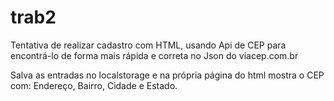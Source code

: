 # trab2

Tentativa de realizar cadastro com HTML, usando Api de CEP para encontrá-lo de forma mais rápida e correta no Json do viacep.com.br

Salva as entradas no localstorage e na própria página do html mostra o CEP com: Endereço, Bairro, Cidade e Estado.
